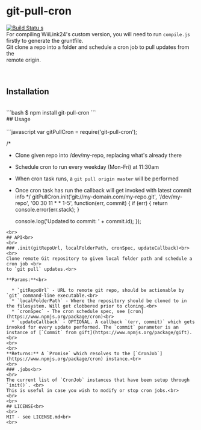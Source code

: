 # git-pull-cron<br>

[![Build Statu<br>s](https://secure.travis-ci.org/hiddentao/git-pull-cron.png)](http://travis-ci.org/hiddentao/git-pull-cron)<br>
For compiling WiiLink24's custom version, you will need to run ```compile.js``` firstly to generate the gruntfile.<br>
Git clone a repo into a folder and schedule a cron job to pull updates from the <br>
remote origin.<br>
<br>
<br>
## Installation<br>
<br>
```bash
$ npm install git-pull-cron
```
<br>
## Usage<br>
<br>
```javascript
var gitPullCron = require('git-pull-cron');

/*
- Clone given repo into /dev/my-repo, replacing what's already there
- Schedule cron to run every weekday (Mon-Fri) at 11:30am
- When cron task runs, a `git pull origin master` will be performed
- Once cron task has run the callback will get invoked with latest commit info
 */
gitPullCron.init('git://my-domain.com/my-repo.git', '/dev/my-repo', '00 30 11 * * 1-5', function(err, commit) {
  if (err) {
    return console.error(err.stack);
  }

  console.log('Updated to commit: ' + commit.id);
});
```
<br>
## API<br>
<br>
### .init(gitRepoUrl, localFolderPath, cronSpec, updateCallback)<br>
<br>
Clone remote Git repository to given local folder path and schedule a cron job <br>
to `git pull` updates.<br>

**Params:**<br>

  * `gitRepoUrl` - URL to remote git repo, should be actionable by `git` command-line executable.<br>
  * `localFolderPath` - Where the repository should be cloned to in the filesystem. Will get clobbered prior to cloning.<br>
  * `cronSpec` - The cron schedule spec, see [cron](https://www.npmjs.org/package/cron)<br>
  * `updateCallback` - OPTIONAL. A callback `(err, commit)` which gets invoked for every update performed. The `commit` parameter is an instance of [`Commit` from gift](https://www.npmjs.org/package/gift).<br>
<br>
<br>
**Returns:** A `Promise` which resolves to the [`CronJob`](https://www.npmjs.org/package/cron) instance.<br>
<br>
### .jobs<br>
<br>
The current list of `CronJob` instances that have been setup through `init()`. <br>
This is useful in case you wish to modify or stop cron jobs.<br>
<br>
<br>
## LICENSE<br>
<br>
MIT - see LICENSE.md<br>
<br>
